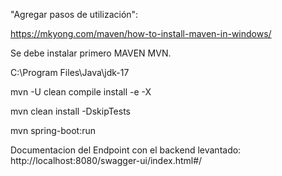 "Agregar pasos de utilización":

https://mkyong.com/maven/how-to-install-maven-in-windows/

Se debe instalar primero MAVEN MVN.

C:\Program Files\Java\jdk-17

mvn -U clean compile install -e -X

mvn clean install -DskipTests

mvn spring-boot:run

Documentacion del Endpoint con el backend levantado:
http://localhost:8080/swagger-ui/index.html#/

